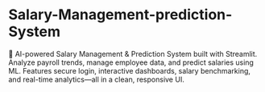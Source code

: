 # Salary-Management-prediction-System
🚀 AI-powered Salary Management &amp; Prediction System built with Streamlit. Analyze payroll trends, manage employee data, and predict salaries using ML. Features secure login, interactive dashboards, salary benchmarking, and real-time analytics—all in a clean, responsive UI.
